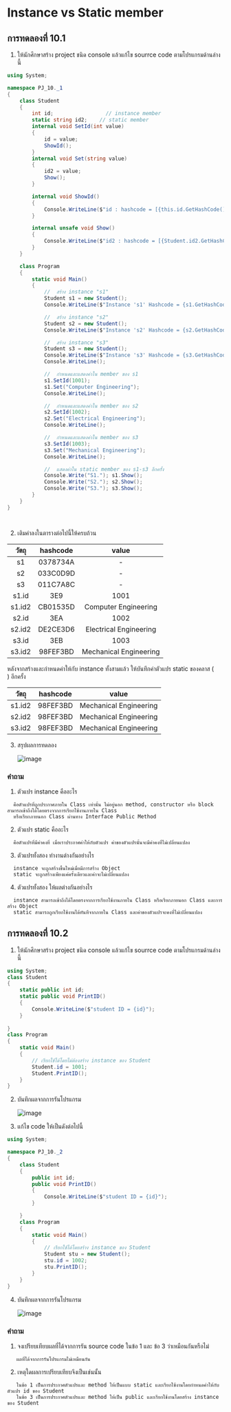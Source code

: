 # Instance vs Static member #

##  การทดลองที่ 10.1 ##

1. ให้นักศึกษาสร้าง project ชนิด console แล้วแก้ไข  sourrce code ตามโปรแกรมด้านล่างนี้


```cs
using System;

namespace PJ_10._1
{
    class Student
    {
        int id;                 // instance member
        static string id2;    // static member
        internal void SetId(int value)
        {
            id = value;
            ShowId();
        }
        internal void Set(string value)
        {
            id2 = value;
            Show();
        }

        internal void ShowId()
        {
            Console.WriteLine($"id : hashcode = [{this.id.GetHashCode():X}], value = {id}");
        }

        internal unsafe void Show()
        {
            Console.WriteLine($"id2 : hashcode = [{Student.id2.GetHashCode():X}], value = {id2}");
        }
    }

    class Program
    {
        static void Main()
        {
            //  สร้าง instance "s1"
            Student s1 = new Student();
            Console.WriteLine($"Instance 's1' Hashcode = {s1.GetHashCode():X8}");

            //  สร้าง instance "s2"
            Student s2 = new Student();
            Console.WriteLine($"Instance 's2' Hashcode = {s2.GetHashCode():X8}");

            //  สร้าง instance "s3"
            Student s3 = new Student();
            Console.WriteLine($"Instance 's3' Hashcode = {s3.GetHashCode():X8}");
            Console.WriteLine();

            //  กำหนดและแสดงค่าใน member ของ s1
            s1.SetId(1001);
            s1.Set("Computer Engineering");
            Console.WriteLine();

            //  กำหนดและแสดงค่าใน member ของ s2
            s2.SetId(1002);
            s2.Set("Electrical Engineering");
            Console.WriteLine();

            //  กำหนดและแสดงค่าใน member ของ s3
            s3.SetId(1003);
            s3.Set("Mechanical Engineering");
            Console.WriteLine();

            //  แสดงค่าใน static member ของ s1-s3 อีกครั้ง
            Console.Write("S1."); s1.Show();
            Console.Write("S2."); s2.Show();
            Console.Write("S3."); s3.Show();
        }
    }
}




```

2. เติมค่าลงในตารางต่อไปนี้ให้ครบถ้วน


|  วัตถุ  |hashcode| 	   value	  |
|:-----:|:------:|:--------------------:|
| s1    |0378734A| -    	      	|
| s2    |033C0D9D| -    	      	|
| s3    |011C7A8C| -    	      	|
| s1.id |3E9	 |1001			|
| s1.id2|CB01535D|Computer Engineering	|
| s2.id |3EA	 |1002			|
| s2.id2|DE2CE3D6|Electrical Engineering|
| s3.id |3EB	 |1003			|
| s3.id2|98FEF3BD|Mechanical Engineering|

หลังจากสร้างและกำหนดค่าให้กับ instance ทั้งสามแล้ว ให้บันทึกค่าตัวแปร static ของคลาส (`    `) อีกครั้ง

|   วัตถุ    |hashcode| 	value	     |
|----------|--------|----------------------|
| s1.id2   |98FEF3BD|Mechanical Engineering|
| s2.id2   |98FEF3BD|Mechanical Engineering|
| s3.id2   |98FEF3BD|Mechanical Engineering|


3. สรุปผลการทดลอง

	![image](https://user-images.githubusercontent.com/92082798/168573252-635b6968-1011-4629-8129-f961e91eb639.png)

### คำถาม ###
1. ตัวแปร instance คืออะไร
```
  คือตัวแปรที่ถูกประกาศภายใน Class เท่านั้น ไม่อยู่นอก method, constructor หรือ block สามารถเข้าถึงได้โดยตรงจากการเรียกใช้งานภายใน Class 
  หรือเรียกภายนอก Class ผ่านทาง Interface Public Method
```
2. ตัวแปร static คืออะไร
```
  คือตัวแปรที่มีค่าคงที่ เมื่อเราประกาศค่าให้กับตัวแปร ค่าของตัวแปรนั้นจะมีค่าคงที่ไม่เปลี่ยนแปลง
```
3. ตัวแปรทั้งสอง ทำงานต่างกันอย่างไร
```
  instance จะถูกสร้างขึ้นใหม่เมื่อมีการสร้าง Object
  static จะถูกสร้างเพียงแค่ครั้งเดียวและค่าจะไม่เปลี่ยนแปลง
```
4. ตัวแปรทั้งสอง ให้ผลต่างกันอย่างไร

```
  instance สามารถเข้าถึงได้โดยตรงจากการเรียกใช้งานภายใน Class หรือเรียกภายนอก Class และการสร้าง Object
  static สามารถถูกเรียกใช้งานได้ทันทีจากภายใน Class และค่าของตัวแปรจะคงที่ไม่เปลี่ยนแปลง
```


##  การทดลองที่ 10.2 ##

1. ให้นักศึกษาสร้าง project ชนิด console แล้วแก้ไข  sourrce code ตามโปรแกรมด้านล่างนี้

```cs
using System;
class Student
{
	static public int id;
	static public void PrintID()
	{
        Console.WriteLine($"student ID = {id}");
	}
	
}
class Program
{
	static void Main()
	{
		// เรียกใช้ได้โดยไม่ต้องสร้าง instance ของ Student
		Student.id = 1001;
		Student.PrintID();
	}
}
```

2. บันทึกผลจากการรันโปรแกรม

	![image](https://user-images.githubusercontent.com/92082798/168574225-1f47f750-2db1-4de7-8a65-ff672d8cbcc5.png)

3. แก้ไข code ให้เป็นดังต่อไปนี้

```cs
using System;

namespace PJ_10._2
{
	class Student
	{
		public int id;
		public void PrintID()
		{
			Console.WriteLine($"student ID = {id}");
		}

	}
	class Program
	{
		static void Main()
		{
			// เรียกใช้ได้โดยสร้าง instance ของ Student
			Student stu = new Student();
			stu.id = 1002;
			stu.PrintID();
		}
	}
}


```
4. บันทึกผลจากการรันโปรแกรม

	![image](https://user-images.githubusercontent.com/92082798/168575726-06037839-5d5d-4799-bf58-124484645381.png)


###  คำถาม ### 
1. จงเปรียบเทียบผลที่ได้จากการรัน source code ในข้อ 1 และ ข้อ 3 ว่าเหมือนกันหรือไม่
```
   ผลที่ได้จากการรันโปรแกรมไม่เหมือนกัน
```
2. เหตุใดผลการเปรียบเทียบจึงเป็นเช่นนั้น

```
   ในข้อ 1 เป็นการประกาศตัวแปรและ method ให้เป็นแบบ static และเรียกใช้งานโดยกำหนดค่าให้กับตัวแปร id ของ Student
   ในข้อ 3 เป็นการประกาศตัวแปรและ method ให้เป็น public และเรียกใช้งานโดยสร้าง instance ของ Student
```



